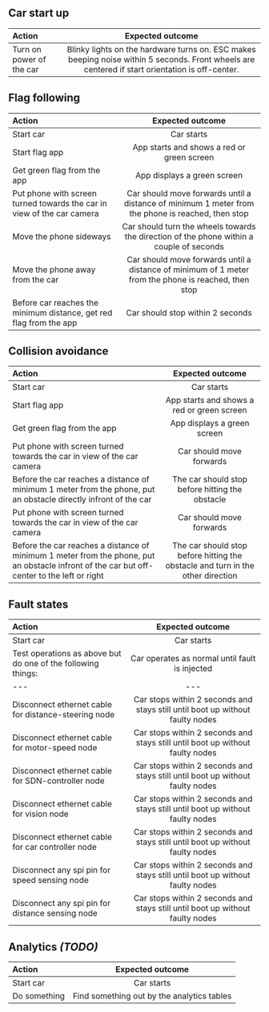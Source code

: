 ## Car start up
| Action | Expected outcome |
|:---| :---: |
|Turn on power of the car| Blinky lights on the hardware turns on. ESC makes beeping noise within 5 seconds. Front wheels are centered if start orientation is off-center. |

## Flag following
| Action | Expected outcome |
|:---| :---: |
|Start car| Car starts |
|Start flag app| App starts and shows a red or green screen |
|Get green flag from the app| App displays a green screen |
|Put phone with screen turned towards the car in view of the car camera| Car should move forwards until a distance of minimum 1 meter from the phone is reached, then stop |
|Move the phone sideways| Car should turn the wheels towards the direction of the phone within a couple of seconds |
|Move the phone away from the car| Car should move forwards until a distance of minimum of 1 meter from the phone is reached, then stop |
|Before car reaches the minimum distance, get red flag from the app| Car should stop within 2 seconds |

## Collision avoidance
| Action | Expected outcome |
|:---| :---: |
|Start car| Car starts |
|Start flag app| App starts and shows a red or green screen |
|Get green flag from the app| App displays a green screen |
|Put phone with screen turned towards the car in view of the car camera| Car should move forwards |
|Before the car reaches a distance of minimum 1 meter from the phone, put an obstacle directly infront of the car|The car should stop before hitting the obstacle|
|Put phone with screen turned towards the car in view of the car camera| Car should move forwards |
|Before the car reaches a distance of minimum 1 meter from the phone, put an obstacle infront of the car but off-center to the left or right |The car should stop before hitting the obstacle and turn in the other direction|

## Fault states
| Action | Expected outcome |
|:---| :---: |
|Start car| Car starts |
|Test operations as above but do one of the following things:|Car operates as normal until fault is injected|
|---|---|
|Disconnect ethernet cable for distance-steering node|Car stops within 2 seconds and stays still until boot up without faulty nodes|
|Disconnect ethernet cable for motor-speed node|Car stops within 2 seconds and stays still until boot up without faulty nodes|
|Disconnect ethernet cable for SDN-controller node|Car stops within 2 seconds and stays still until boot up without faulty nodes|
|Disconnect ethernet cable for vision node|Car stops within 2 seconds and stays still until boot up without faulty nodes|
|Disconnect ethernet cable for car controller node|Car stops within 2 seconds and stays still until boot up without faulty nodes|
|Disconnect any spi pin for speed sensing node|Car stops within 2 seconds and stays still until boot up without faulty nodes|
|Disconnect any spi pin for distance sensing node|Car stops within 2 seconds and stays still until boot up without faulty nodes|

## Analytics _(TODO)_  
| Action | Expected outcome |
|:---| :---: |
|Start car| Car starts |
|Do something|Find something out by the analytics tables|